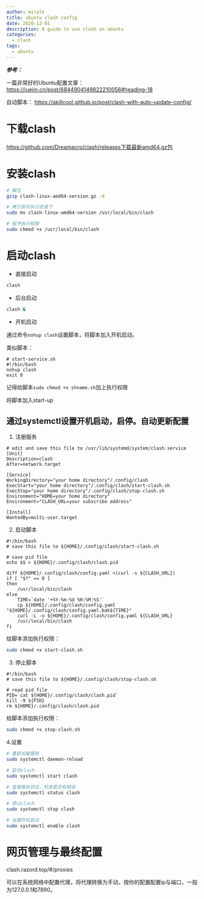 ```yaml
---
author: mirale
title: ubuntu clash config
date: 2020-12-01
description: A guide to use clash on ubuntu
categories:
  - clash
tags:
  - ubuntu
---
```


***参考：***

一篇非常好的Ubuntu配置文章：
https://juejin.cn/post/6844904149822210056#heading-18

自动脚本：
https://akillcool.github.io/post/clash-with-auto-update-config/

# 下载clash

https://github.com/Dreamacro/clash/releases下载最新amd64.gz包

# 安装clash

```bash
# 解压
gzip clash-linux-amd64-version.gz -d

# 拷贝到可执行目录下
sudo mv clash-linux-amd64-version /usr/local/bin/clash

# 赋予执行权限
sudo chmod +x /usr/local/bin/clash
```

# 启动clash

- 直接启动
```bash
clash
```

- 后台启动
```bash
clash &
```

- 开机启动

通过命令`nohup clash`设置脚本，将脚本加入开机启动。

类似脚本：
```shell
# start-service.sh
#!/bin/bash
nohup clash
exit 0
```

记得给脚本`sudo chmod +x shname.sh`加上执行权限

将脚本加入start-up

## 通过systemctl设置开机启动，启停。自动更新配置

1. 注册服务

```shell
# edit and save this file to /usr/lib/systemd/system/clash.service
[Unit]
Description=clash
After=network.target

[Service]
WorkingDirectory="your home directory"/.config/clash
ExecStart="your home directory"/.config/clash/start-clash.sh
ExecStop="your home directory"/.config/clash/stop-clash.sh
Environment="HOME=your home directory"
Environment="CLASH_URL=your subscribe address"

[Install]
WantedBy=multi-user.target
```

2. 启动脚本

```shell
#!/bin/bash
# save this file to ${HOME}/.config/clash/start-clash.sh

# save pid file
echo $$ > ${HOME}/.config/clash/clash.pid

diff ${HOME}/.config/clash/config.yaml <(curl -s ${CLASH_URL})
if [ "$?" == 0 ]
then
    /usr/local/bin/clash
else
    TIME=`date '+%Y-%m-%d %H:%M:%S'`
    cp ${HOME}/.config/clash/config.yaml "${HOME}/.config/clash/config.yaml.bak${TIME}"
    curl -L -o ${HOME}/.config/clash/config.yaml ${CLASH_URL}
    /usr/local/bin/clash
fi
```

给脚本添加执行权限：
```bash
sudo chmod +x start-clash.sh
```

3. 停止脚本

```shell
#!/bin/bash
# save this file to ${HOME}/.config/clash/stop-clash.sh

# read pid file
PID=`cat ${HOME}/.config/clash/clash.pid`
kill -9 ${PID}
rm ${HOME}/.config/clash/clash.pid
```

给脚本添加执行权限：
```bash
sudo chmod +x stop-clash.sh
```

4.设置

```bash
# 重新加载服务
sudo systemctl daemon-reload

# 启动clash
sudo systemctl start clash 

# 查看服务状态，检查是否有错误
sudo systemctl status clash

# 停止clash
sudo systemctl stop clash

# 设置开机启动
sudo systemctl enable clash
```

# 网页管理与最终配置

clash.razord.top/#/proxies

可以在系统网络中配置代理，将代理转换为手动，按你的配置配置ip与端口，一般为127.0.0.1和7890。